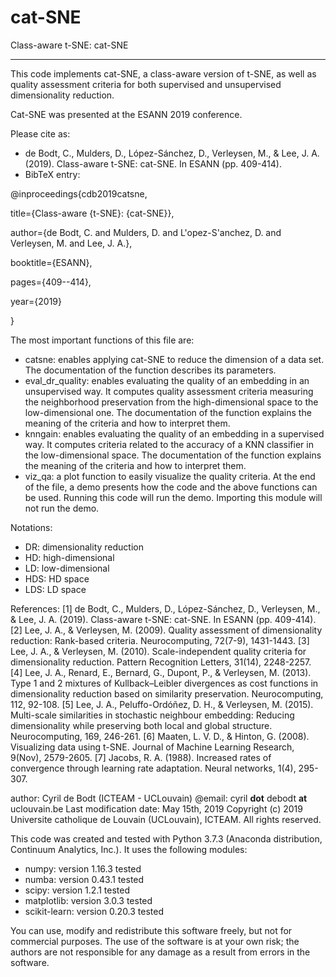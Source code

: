 # cat-SNE
Class-aware t-SNE: cat-SNE

----------

This code implements cat-SNE, a class-aware version of t-SNE, as well as quality assessment criteria for both supervised and unsupervised dimensionality reduction.

Cat-SNE was presented at the ESANN 2019 conference. 

Please cite as: 
- de Bodt, C., Mulders, D., López-Sánchez, D., Verleysen, M., & Lee, J. A. (2019). Class-aware t-SNE: cat-SNE. In ESANN (pp. 409-414).
- BibTeX entry:

@inproceedings{cdb2019catsne,

 title={Class-aware {t-SNE}: {cat-SNE}},
 
 author={de Bodt, C. and Mulders, D. and L\'opez-S\'anchez, D. and Verleysen, M. and Lee, J. A.},
 
 booktitle={ESANN},
 
 pages={409--414},
 
 year={2019}
 
}

The most important functions of this file are:
- catsne: enables applying cat-SNE to reduce the dimension of a data set. The documentation of the function describes its parameters. 
- eval_dr_quality: enables evaluating the quality of an embedding in an unsupervised way. It computes quality assessment criteria measuring the neighborhood preservation from the high-dimensional space to the low-dimensional one. The documentation of the function explains the meaning of the criteria and how to interpret them.
- knngain: enables evaluating the quality of an embedding in a supervised way. It computes criteria related to the accuracy of a KNN classifier in the low-dimensional space. The documentation of the function explains the meaning of the criteria and how to interpret them.
- viz_qa: a plot function to easily visualize the quality criteria. 
At the end of the file, a demo presents how the code and the above functions can be used. Running this code will run the demo. Importing this module will not run the demo. 

Notations:
- DR: dimensionality reduction
- HD: high-dimensional
- LD: low-dimensional
- HDS: HD space
- LDS: LD space

References:
[1] de Bodt, C., Mulders, D., López-Sánchez, D., Verleysen, M., & Lee, J. A. (2019). Class-aware t-SNE: cat-SNE. In ESANN (pp. 409-414).
[2] Lee, J. A., & Verleysen, M. (2009). Quality assessment of dimensionality reduction: Rank-based criteria. Neurocomputing, 72(7-9), 1431-1443.
[3] Lee, J. A., & Verleysen, M. (2010). Scale-independent quality criteria for dimensionality reduction. Pattern Recognition Letters, 31(14), 2248-2257.
[4] Lee, J. A., Renard, E., Bernard, G., Dupont, P., & Verleysen, M. (2013). Type 1 and 2 mixtures of Kullback–Leibler divergences as cost functions in dimensionality reduction based on similarity preservation. Neurocomputing, 112, 92-108.
[5] Lee, J. A., Peluffo-Ordóñez, D. H., & Verleysen, M. (2015). Multi-scale similarities in stochastic neighbour embedding: Reducing dimensionality while preserving both local and global structure. Neurocomputing, 169, 246-261.
[6] Maaten, L. V. D., & Hinton, G. (2008). Visualizing data using t-SNE. Journal of Machine Learning Research, 9(Nov), 2579-2605.
[7] Jacobs, R. A. (1988). Increased rates of convergence through learning rate adaptation. Neural networks, 1(4), 295-307.

author: Cyril de Bodt (ICTEAM - UCLouvain)
@email: cyril __dot__ debodt __at__ uclouvain.be
Last modification date: May 15th, 2019
Copyright (c) 2019 Universite catholique de Louvain (UCLouvain), ICTEAM. All rights reserved.

This code was created and tested with Python 3.7.3 (Anaconda distribution, Continuum Analytics, Inc.). It uses the following modules:
- numpy: version 1.16.3 tested
- numba: version 0.43.1 tested
- scipy: version 1.2.1 tested
- matplotlib: version 3.0.3 tested
- scikit-learn: version 0.20.3 tested

You can use, modify and redistribute this software freely, but not for commercial purposes. 
The use of the software is at your own risk; the authors are not responsible for any damage as a result from errors in the software.
